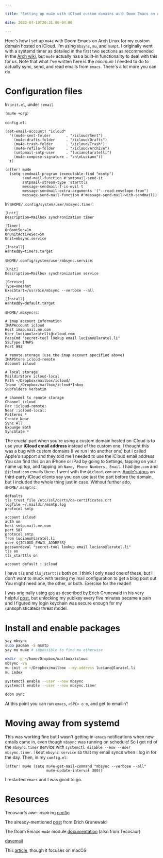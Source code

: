 ```yaml
---

title: "Setting up mu4e with iCloud custom domains with Doom Emacs on Arch Linux"

date: 2022-04-18T20:31:00-04:00

---
```


Here's how I set up `mu4e` with Doom Emacs on Arch Linux for my custom domain hosted on iCloud. I'm using `mbsync`, `mu`, and `msmpt`. I originally went with a systemd timer as detailed in the first two sections as recommended in the [Arch wiki](https://wiki.archlinux.org/title/isync#Calling_mbsync_automatically), but `mu4e` actually has a built-in functionality to deal with this for us. Note that what I've written here is the *minimum* I needed to do to actually sync, send, and read emails from `emacs`. There's a lot more you can do.


# Configuration files

In `init.el`, under `:email`

```emacs-lisp
(mu4e +org)
```

`config.el`:

```emacs-lisp
(set-email-account! "icloud"
  '((mu4e-sent-folder       . "/icloud/Sent")
    (mu4e-drafts-folder     . "/icloud/Drafts")
    (mu4e-trash-folder      . "/icloud/Trash")
    (mu4e-refile-folder     . "/icloud/Archive")
    (smtpmail-smtp-user     . "lucianolaratelli")
    (mu4e-compose-signature . "\n\nLuciano"))
  t)

(after! mu4e
  (setq sendmail-program (executable-find "msmtp")
        send-mail-function #'smtpmail-send-it
        smtpmail-stream-type 'starttls
        message-sendmail-f-is-evil t
        message-sendmail-extra-arguments '("--read-envelope-from")
        message-send-mail-function #'message-send-mail-with-sendmail))
```

In `$HOME/.config/system/user/mbsync.timer`:

```systemd
[Unit]
Description=Mailbox synchronization timer

[Timer]
OnBootSec=1m
OnUnitActiveSec=5m
Unit=mbsync.service

[Install]
WantedBy=timers.target
```

`$HOME/.config/system/user/mbsync.service`:

```systemd
[Unit]
Description=Mailbox synchronization service

[Service]
Type=oneshot
ExecStart=/usr/bin/mbsync --verbose --all

[Install]
WantedBy=default.target
```

`$HOME/.mbsyncrc`:

```config
# imap account information
IMAPAccount icloud
Host imap.mail.me.com
User lucianolaratelli@icloud.com
PassCmd "secret-tool lookup email luciano@laratel.li"
SSLType IMAPS
Port 993

# remote storage (use the imap account specified above)
IMAPStore icloud-remote
Account icloud

# local storage
MaildirStore icloud-local
Path ~/Dropbox/mailbox/icloud/
Inbox ~/Dropbox/mailbox/icloud*Inbox
Subfolders Verbatim

# channel to remote storage
Channel icloud
Far :icloud-remote:
Near :icloud-local:
Patterns *
Create Near
Sync All
Expunge Both
SyncState *
```

The crucial part when you're using a custom domain hosted on iCloud is to use your **iCloud email address** instead of the custom one. I thought this was a bug with custom domains (I've run into another one) but I called Apple's support and they told me I needed to use the iCloud email address. You can find this on an iPhone or iPad by going to Settings, tapping on your name up top, and tapping on `Name, Phone Numbers, Email`. I had `@me.com` and `@icloud.com` emails there. I went with the `@icloud.com` one. [Apple's docs](https://support.apple.com/en-us/HT202304) on third-party iCloud clients say you can use just the part before the domain, but I included the whole thing just in case. Without further ado, `$HOME/.msmptrc`:

```config
defaults
tls_trust_file /etc/ssl/certs/ca-certificates.crt
logfile ~/.maildir/msmtp.log
protocol smtp

account icloud
auth on
host smtp.mail.me.com
port 587
protocol smtp
from luciano@laratel.li
user ${ICLOUD_EMAIL_ADDRESS}
passwordeval "secret-tool lookup email luciano@laratel.li"
tls on
tls_starttls on

account default : icloud
```

I have `tls` and `tls_starttls` both on. I think I only need one of these, but I don't want to muck with testing my mail configuration to get a blog post out. You might need one, the other, or both. Exercise for the reader!

I was originally using `gpg` as described by Erich Grunewald in his very helpful [post](https://www.erichgrunewald.com/posts/setting-up-gmail-in-doom-emacs-using-mbsync-and-mu4e/#(optionally)-store-your-password-in-an-encrypted-file), but unlocking my yubikey every five minutes became a pain and I figured my login keychain was secure enough for my (unsophisticated) threat model.


# Install and enable packages

```bash
yay mbsync
sudo pacman -S msmtp
yay mu mu4e # impossible to find mu otherwise

mkdir -p ~/home/Dropbox/mailbox/icloud
mbsync -Va
mu init -m ~/Dropbox/mailbox --my-address luciano@laratel.li
mu index

systemctl enable --user --now mbsync
systemctl enable --user --now mbsync.timer

doom sync
```

At this point you can run `emacs`, `<SPC> o m`, and get to emailin'!


# Moving away from systemd

This was working fine but I wasn't getting in-`emacs` notifications when new emails came in, even though `mbsync` was running on schedule! So I got rid of the `mbsync.timer` service with `systemctl disable --now --user mbsync.timer`. I kept `mbsync.service` so that my email syncs when I log in for the day. Then, in my `config.el`:

```emacs-lisp
(after! mu4e (setq mu4e-get-mail-command "mbsync --verbose --all"
                   mu4e-update-interval 300))
```

I restarted `emacs` and I was good to go.


# Resources

Tecosaur's awe-inspiring [config](https://tecosaur.github.io/emacs-config/config.html#fetching-systemd)

The already-mentioned [post](https://www.erichgrunewald.com/posts/setting-up-gmail-in-doom-emacs-using-mbsync-and-mu4e/#(optionally)-store-your-password-in-an-encrypted-file) from Erich Grunewald

The Doom Emacs `mu4e` module [documentation](https://github.com/hlissner/doom-emacs/tree/develop/modules/email/mu4e) (also from Tecosaur)

[davemail](https://github.com/kzar/davemail/blob/main/.mbsyncrc)

This [article](https://macowners.club/posts/email-emacs-mu4e-macos/#storing-trusted-root-certificates), though it focuses on macOS
